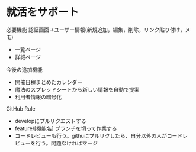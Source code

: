# 就活をサポート
必要機能
認証画面→ユーザー情報(新規追加，編集，削除，リンク貼り付け，メモ)

- 一覧ページ
- 詳細ページ

今後の追加機能
- 開催日程まとめたカレンダー
- 魔法のスプレッドシートから新しい情報を自動で提案
- 利用者情報の暗号化


GitHub Rule
- developにプルリクエストする
- feature/[機能名] ブランチを切って作業する
- コードレビューも行う。githuにプルリクしたら、自分以外の人がコードレビューを行う。問題なければマージ

